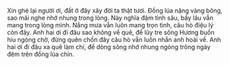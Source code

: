 Xin ghé lại người ơi, đất ở đây xây đời ta thật tươi. Đồng lúa nặng vàng bông, sao mãi nghe nhớ nhung trong lòng. Này nghĩa đậm tình sâu, bấy lâu vẫn mang trong lòng mình. Nắng mưa vẫn luôn mang trọn tình, câu hò điệu lý còn đây. Anh hai ơi đi đâu sao không về quê, để lũy tre sông Hương buồn hiu ngóng chờ, đừng quên chốn đây câu hò vẫn luôn nhắn anh hoài về. Anh hai ơi đi đâu xa quê làm chi, để dòng sông nhớ nhung ngóng trông ngày đêm trên đồng lúa chín.
